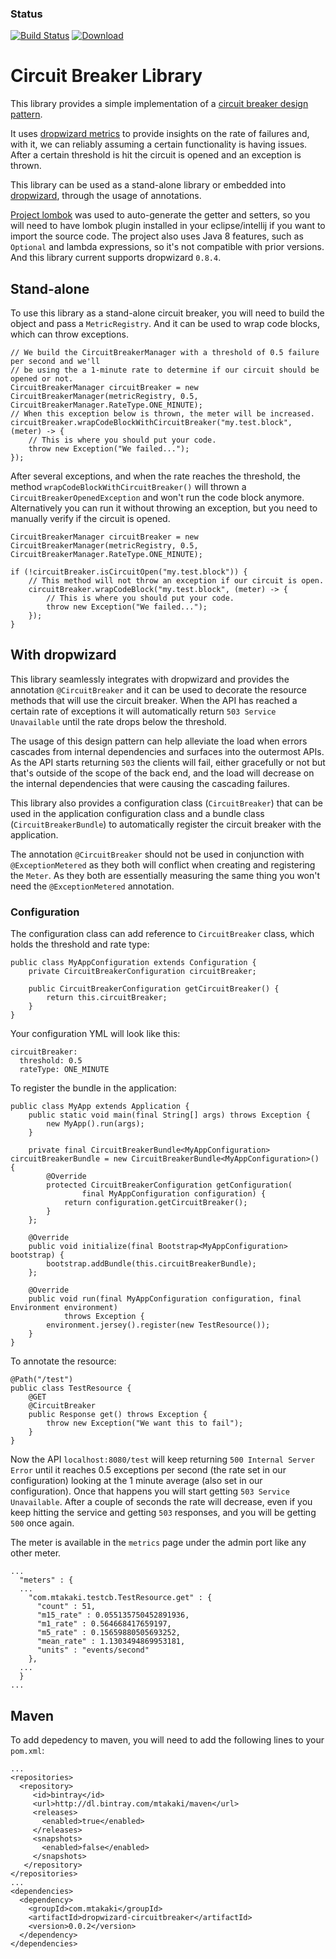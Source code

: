 ### Status
[![Build Status](https://travis-ci.org/mtakaki/dropwizard-circuitbreaker.svg?branch=master)](https://travis-ci.org/mtakaki/dropwizard-circuitbreaker)
[ ![Download](https://api.bintray.com/packages/mtakaki/maven/dropwizard-circuitbreaker/images/download.svg) ](https://bintray.com/mtakaki/maven/dropwizard-circuitbreaker/_latestVersion)

# Circuit Breaker Library

This library provides a simple implementation of a [circuit breaker design pattern](https://en.wikipedia.org/wiki/Circuit_breaker_design_pattern).

It uses [dropwizard metrics](http://metrics.dropwizard.io/) to provide insights on the rate of failures and, with it, we can reliably assuming a certain functionality is having issues. After a certain threshold is hit the circuit is opened and an exception is thrown.

This library can be used as a stand-alone library or embedded into [dropwizard](http://www.dropwizard.io/), through the usage of annotations.

[Project lombok](https://projectlombok.org/) was used to auto-generate the getter and setters, so you will need to have lombok plugin installed in your eclipse/intellij if you want to import the source code. The project also uses Java 8 features, such as `Optional` and lambda expressions, so it's not compatible with prior versions. And this library current supports dropwizard `0.8.4`.

## Stand-alone

To use this library as a stand-alone circuit breaker, you will need to build the object and pass a `MetricRegistry`. And it can be used to wrap code blocks, which can throw exceptions.

```
// We build the CircuitBreakerManager with a threshold of 0.5 failure per second and we'll
// be using the a 1-minute rate to determine if our circuit should be opened or not.
CircuitBreakerManager circuitBreaker = new CircuitBreakerManager(metricRegistry, 0.5, CircuitBreakerManager.RateType.ONE_MINUTE);
// When this exception below is thrown, the meter will be increased.
circuitBreaker.wrapCodeBlockWithCircuitBreaker("my.test.block", (meter) -> {
    // This is where you should put your code.
    throw new Exception("We failed...");
});
```

After several exceptions, and when the rate reaches the threshold, the method `wrapCodeBlockWithCircuitBreaker()` will thrown a `CircuitBreakerOpenedException` and won't run the code block anymore. Alternatively you can run it without throwing an exception, but you need to manually verify if the circuit is opened.

```
CircuitBreakerManager circuitBreaker = new CircuitBreakerManager(metricRegistry, 0.5, CircuitBreakerManager.RateType.ONE_MINUTE);

if (!circuitBreaker.isCircuitOpen("my.test.block")) {
    // This method will not throw an exception if our circuit is open.
    circuitBreaker.wrapCodeBlock("my.test.block", (meter) -> {
        // This is where you should put your code.
        throw new Exception("We failed...");
    });
}
```

## With dropwizard

This library seamlessly integrates with dropwizard and provides the annotation `@CircuitBreaker` and it can be used to decorate the resource methods that will use the circuit breaker. When the API has reached a certain rate of exceptions it will automatically return `503 Service Unavailable` until the rate drops below the threshold.

The usage of this design pattern can help alleviate the load when errors cascades from internal dependencies and surfaces into the outermost APIs. As the API starts returning `503` the clients will fail, either gracefully or not but that's outside of the scope of the back end, and the load will decrease on the internal dependencies that were causing the cascading failures.

This library also provides a configuration class (`CircuitBreaker`) that can be used in the application configuration class and a bundle class (`CircuitBreakerBundle`) to automatically register the circuit breaker with the application.

The annotation `@CircuitBreaker` should not be used in conjunction with `@ExceptionMetered` as they both will conflict when creating and registering the `Meter`. As they both are essentially measuring the same thing you won't need the `@ExceptionMetered` annotation.

### Configuration

The configuration class can add reference to `CircuitBreaker` class, which holds the threshold and rate type:

```
public class MyAppConfiguration extends Configuration {
    private CircuitBreakerConfiguration circuitBreaker;
    
    public CircuitBreakerConfiguration getCircuitBreaker() {
        return this.circuitBreaker;
    }
}
``` 

Your configuration YML will look like this:

```
circuitBreaker:
  threshold: 0.5
  rateType: ONE_MINUTE
```

To register the bundle in the application:

```
public class MyApp extends Application {
    public static void main(final String[] args) throws Exception {
        new MyApp().run(args);
    }

    private final CircuitBreakerBundle<MyAppConfiguration> circuitBreakerBundle = new CircuitBreakerBundle<MyAppConfiguration>() {
        @Override
        protected CircuitBreakerConfiguration getConfiguration(
                final MyAppConfiguration configuration) {
            return configuration.getCircuitBreaker();
        }
    };

    @Override
    public void initialize(final Bootstrap<MyAppConfiguration> bootstrap) {
        bootstrap.addBundle(this.circuitBreakerBundle);
    };
    
    @Override
    public void run(final MyAppConfiguration configuration, final Environment environment)
            throws Exception {
        environment.jersey().register(new TestResource());
    }
}
```

To annotate the resource:

```
@Path("/test")
public class TestResource {
    @GET
    @CircuitBreaker
    public Response get() throws Exception {
        throw new Exception("We want this to fail");
    }
}
```

Now the API `localhost:8080/test` will keep returning `500 Internal Server Error` until it reaches 0.5 exceptions per second (the rate set in our configuration) looking at the 1 minute average (also set in our configuration). Once that happens you will start getting `503 Service Unavailable`. After a couple of seconds the rate will decrease, even if you keep hitting the service and getting `503` responses, and you will be getting `500` once again.

The meter is available in the `metrics` page under the admin port like any other meter.

```
...
  "meters" : {
  ...
    "com.mtakaki.testcb.TestResource.get" : {
      "count" : 51,
      "m15_rate" : 0.055135750452891936,
      "m1_rate" : 0.564668417659197,
      "m5_rate" : 0.15659880505693252,
      "mean_rate" : 1.1303494869953181,
      "units" : "events/second"
    },
  ...
  }
...
```

## Maven

To add depedency to maven, you will need to add the following lines to your `pom.xml`:

```
...
<repositories>
  <repository>
     <id>bintray</id>
     <url>http://dl.bintray.com/mtakaki/maven</url>
     <releases>
       <enabled>true</enabled>
     </releases>
     <snapshots>
       <enabled>false</enabled>
     </snapshots>
   </repository>
</repositories>
...
<dependencies>
  <dependency>
    <groupId>com.mtakaki</groupId>
    <artifactId>dropwizard-circuitbreaker</artifactId>
    <version>0.0.2</version>
  </dependency>
</dependencies>
```